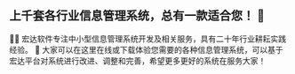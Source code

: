 ## 上千套各行业信息管理系统，总有一款适合您！ 👋
🙋‍♀️ 宏达软件专注中小型信息管理系统开发及相关服务，具有二十年行业耕耘实践经验。
🌈 大家可以在这里在线或下载体验您需要的各种信息管理系统，可以基于宏达平台对系统进行改进、调整和完善，希望更多更好的系统在服务大家！


<!--

**Here are some ideas to get you started:**

🙋‍♀️ A short introduction - what is your organization all about?
🌈 Contribution guidelines - how can the community get involved?
👩‍💻 Useful resources - where can the community find your docs? Is there anything else the community should know?
🍿 Fun facts - what does your team eat for breakfast?
🧙 Remember, you can do mighty things with the power of [Markdown](https://docs.github.com/github/writing-on-github/getting-started-with-writing-and-formatting-on-github/basic-writing-and-formatting-syntax)
-->

